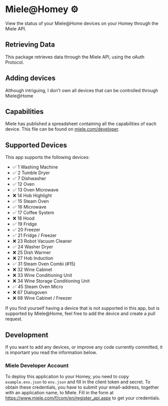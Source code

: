 # Miele@Homey ⚙️

View the status of your Miele@Home devices on your Homey through the Miele API.

## Retrieving Data
This package retrieves data through the Miele API, using the oAuth Protocol.

## Adding devices
Although intriguing, I don't own all devices that can be controlled through Miele@Home

## Capabilities
Miele has published a spreadsheet containing all the capabilities of each device. This file can be found on [miele.com/developer](https://www.miele.com/developer/assets/API_V1.x.x_capabilities_by_device.pdf).

## Supported Devices
This app supports the following devices:

- ✅ 1 Washing Machine
- ✅ 2 Tumble Dryer
- ✅ 7 Dishwasher
- ✅ 12 Oven
- ✅ 13 Oven Microwave
- ❌ 14 Hob Highlight
- ✅ 15 Steam Oven
- ✅ 16 Microwave
- ✅ 17 Coffee System
- ❌ 18 Hood
- ✅ 19 Fridge
- ✅ 20 Freezer
- ✅ 21 Fridge / Freezer
- ❌ 23 Robot Vacuum Cleaner
- ✅ 24 Washer Dryer
- ❌ 25 Dish Warmer
- ❌ 27 Hob Induction
- ✅ 31 Steam Oven Combi (#15)
- ❌ 32 Wine Cabinet
- ❌ 33 Wine Conditioning Unit
- ❌ 34 Wine Storage Conditioning Unit
- ✅ 45 Steam Oven Micro
- ❌ 67 Dialogoven
- ❌ 68 Wine Cabinet / Freezer

If you find yourself having a device that is not supported in this app, but is supported by Miele@Home, feel free to add the device and create a pull request.

## Development
If you want to add any devices, or improve any code currently committed, it is important you read the information below.

### Miele Developer Account
To deploy this application to your Homey, you need to copy `example.env.json` to `env.json` and fill in the client token and secret. To obtain these credentials, you have to submit your email-address, together with an application name, to Miele. Fill in the form at https://www.miele.com/f/com/en/register_api.aspx to get your credentials.
